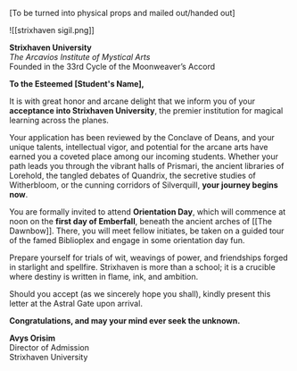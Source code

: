 [To be turned into physical props and mailed out/handed out]

![[strixhaven sigil.png]]

**Strixhaven University**  
_The Arcavios Institute of Mystical Arts_  
Founded in the 33rd Cycle of the Moonweaver’s Accord

**To the Esteemed [Student's Name],**

It is with great honor and arcane delight that we inform you of your **acceptance into Strixhaven University**, the premier institution for magical learning across the planes.

Your application has been reviewed by the Conclave of Deans, and your unique talents, intellectual vigor, and potential for the arcane arts have earned you a coveted place among our incoming students. Whether your path leads you through the vibrant halls of Prismari, the ancient libraries of Lorehold, the tangled debates of Quandrix, the secretive studies of Witherbloom, or the cunning corridors of Silverquill, **your journey begins now**.

You are formally invited to attend **Orientation Day**, which will commence at noon on the **first day of Emberfall**, beneath the ancient arches of [[The Dawnbow]]. There, you will meet fellow initiates, be taken on a guided tour of the famed Biblioplex and engage in some orientation day fun.

Prepare yourself for trials of wit, weavings of power, and friendships forged in starlight and spellfire. Strixhaven is more than a school; it is a crucible where destiny is written in flame, ink, and ambition.

Should you accept (as we sincerely hope you shall), kindly present this letter at the Astral Gate upon arrival.

**Congratulations, and may your mind ever seek the unknown.**
 
**Avys Orisim**  
Director of Admission  
Strixhaven University